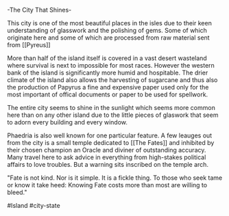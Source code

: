 -The City That Shines-

This city is one of the most beautiful places in the isles due to their keen understanding of glasswork and the polishing of gems. Some of which originate here and some of which are processed from raw material sent from [[Pyreus]]

More than half of the island itself is covered in a vast desert wasteland where survival is next to impossible for most races. However the western bank of the island is significantly more humid and hospitable. The drier climate of the island also allows the harvesting of sugarcane and thus also the production of Papyrus a fine and expensive paper used only for the most important of offical documents or paper to be used for spellwork.

The entire city seems to shine in the sunlight which seems more common here than on any other island due to the little pieces of glaswork that seem to adorn every building and every window.

Phaedria is also well known for one particular feature. A few leauges out from the city is a small temple dedicated to [[The Fates]] and inhibited by their chosen champion an Oracle and diviner of outstanding accuracy. Many travel here to ask advice in everything from high-stakes political affairs to love troubles. But a warning sits inscribed on the temple arch. 

"Fate is not kind. Nor is it simple. It is a fickle thing. 
To those who seek tame or know it take heed:
Knowing Fate costs more than most are willing to bleed."

#Island #city-state